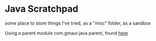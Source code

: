 # Java Scratchpad

some place to store things I've tried, as a "misc" folder, as a sandbox

Using a parent module com.gmaur.java.parent, found [here](https://github.com/alvarogarcia7/java-parent)

